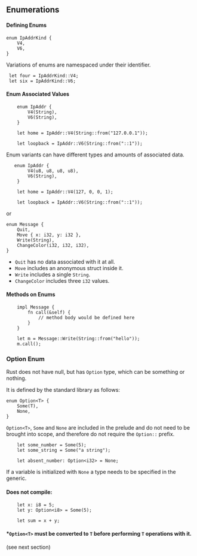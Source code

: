 ## Enumerations

#### Defining Enums

```rust,ignore
enum IpAddrKind {
    V4,
    V6,
}
```

Variations of enums are namespaced under their identifier.

```rust,ignore
 let four = IpAddrKind::V4;
 let six = IpAddrKind::V6;
```

#### Enum Associated Values

```rust,ignore
    enum IpAddr {
        V4(String),
        V6(String),
    }

    let home = IpAddr::V4(String::from("127.0.0.1"));

    let loopback = IpAddr::V6(String::from("::1"));
```

Enum variants can have different types and amounts of associated data.

```rust,ignore
   enum IpAddr {
        V4(u8, u8, u8, u8),
        V6(String),
    }

    let home = IpAddr::V4(127, 0, 0, 1);

    let loopback = IpAddr::V6(String::from("::1"));
```

or

```rust,ignore
enum Message {
    Quit,
    Move { x: i32, y: i32 },
    Write(String),
    ChangeColor(i32, i32, i32),
}
```

- `Quit` has no data associated with it at all.
- `Move` includes an anonymous struct inside it.
- `Write` includes a single `String`.
- `ChangeColor` includes three `i32` values.

#### Methods on Enums

```rust,ignore
    impl Message {
        fn call(&self) {
            // method body would be defined here
        }
    }

    let m = Message::Write(String::from("hello"));
    m.call();
```

### Option Enum

Rust does not have null, but has `Option` type, which can be something or nothing.

It is defined by the standard library as follows:

```rust,ignore
enum Option<T> {
    Some(T),
    None,
}
```

`Option<T>`, `Some` and `None` are included in the prelude and do not need to be brought into scope, and therefore do not require the `Option::` prefix.

```rust,ignore
    let some_number = Some(5);
    let some_string = Some("a string");

    let absent_number: Option<i32> = None;
```

If a variable is initialized with `None` a type needs to be specified in the generic.

#### Does not compile:

```rust,ignore
    let x: i8 = 5;
    let y: Option<i8> = Some(5);

    let sum = x + y;
```

#### \*`Option<T>` must be converted to `T` before performing `T` operations with it.

(see next section)
